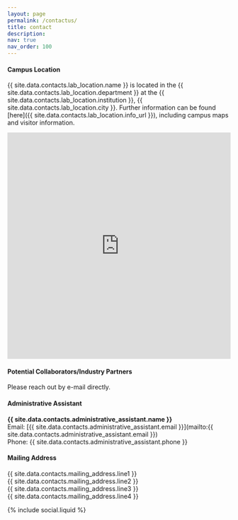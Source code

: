 ```yaml
---
layout: page
permalink: /contactus/
title: contact
description:
nav: true
nav_order: 100
---
```


#### Campus Location

{{ site.data.contacts.lab_location.name }} is located in the {{ site.data.contacts.lab_location.department }} at the {{ site.data.contacts.lab_location.institution }}, {{ site.data.contacts.lab_location.city }}. Further information can be found [here]({{ site.data.contacts.lab_location.info_url }}), including campus maps and visitor information.

<iframe src="https://www.google.com/maps/embed?pb=!1m18!1m12!1m3!1d15548.853114231753!2d77.57168639507697!3d13.022086010938535!2m3!1f0!2f0!3f0!3m2!1i1024!2i768!4f13.1!3m3!1m2!1s0x3bae17101343e6af%3A0x80f1fdae32150d6a!2sSpectrum%20Lab!5e0!3m2!1sen!2sin!4v1752223407315!5m2!1sen!2sin" title="Indian Institute of Science Campus Map" width="100%" height="512" allowfullscreen="true" frameborder="0" scrolling="no"></iframe>


<!-- <iframe id="iiscmaps" src="" -->


#### Potential Collaborators/Industry Partners

Please reach out by e-mail directly.

#### Administrative Assistant

**{{ site.data.contacts.administrative_assistant.name }}**<br/>
Email: [{{ site.data.contacts.administrative_assistant.email }}](mailto:{{ site.data.contacts.administrative_assistant.email }})<br/>
Phone: {{ site.data.contacts.administrative_assistant.phone }}

#### Mailing Address

{{ site.data.contacts.mailing_address.line1 }}<br/>
{{ site.data.contacts.mailing_address.line2 }}<br/>
{{ site.data.contacts.mailing_address.line3 }}<br/>
{{ site.data.contacts.mailing_address.line4 }}

<div class="social">
    <div class="contact-icons">
    {% include social.liquid %}
    </div>
</div>
